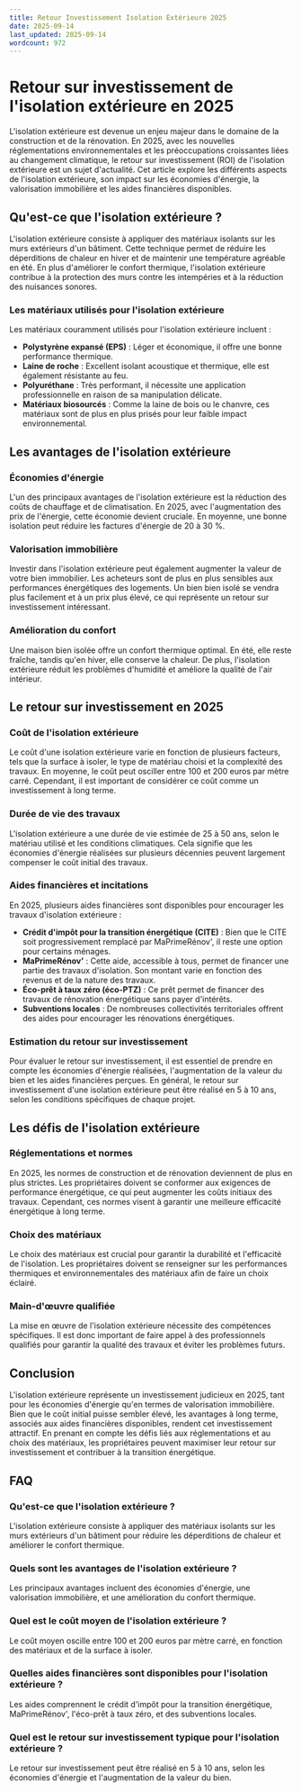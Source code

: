 ```yaml
---
title: Retour Investissement Isolation Extérieure 2025
date: 2025-09-14
last_updated: 2025-09-14
wordcount: 972
---
```


# Retour sur investissement de l'isolation extérieure en 2025

L'isolation extérieure est devenue un enjeu majeur dans le domaine de la construction et de la rénovation. En 2025, avec les nouvelles réglementations environnementales et les préoccupations croissantes liées au changement climatique, le retour sur investissement (ROI) de l'isolation extérieure est un sujet d'actualité. Cet article explore les différents aspects de l'isolation extérieure, son impact sur les économies d'énergie, la valorisation immobilière et les aides financières disponibles.

## Qu'est-ce que l'isolation extérieure ?

L'isolation extérieure consiste à appliquer des matériaux isolants sur les murs extérieurs d'un bâtiment. Cette technique permet de réduire les déperditions de chaleur en hiver et de maintenir une température agréable en été. En plus d'améliorer le confort thermique, l'isolation extérieure contribue à la protection des murs contre les intempéries et à la réduction des nuisances sonores.

### Les matériaux utilisés pour l'isolation extérieure

Les matériaux couramment utilisés pour l'isolation extérieure incluent :

- **Polystyrène expansé (EPS)** : Léger et économique, il offre une bonne performance thermique.
- **Laine de roche** : Excellent isolant acoustique et thermique, elle est également résistante au feu.
- **Polyuréthane** : Très performant, il nécessite une application professionnelle en raison de sa manipulation délicate.
- **Matériaux biosourcés** : Comme la laine de bois ou le chanvre, ces matériaux sont de plus en plus prisés pour leur faible impact environnemental.

## Les avantages de l'isolation extérieure

### Économies d'énergie

L'un des principaux avantages de l'isolation extérieure est la réduction des coûts de chauffage et de climatisation. En 2025, avec l'augmentation des prix de l'énergie, cette économie devient cruciale. En moyenne, une bonne isolation peut réduire les factures d'énergie de 20 à 30 %.

### Valorisation immobilière

Investir dans l'isolation extérieure peut également augmenter la valeur de votre bien immobilier. Les acheteurs sont de plus en plus sensibles aux performances énergétiques des logements. Un bien bien isolé se vendra plus facilement et à un prix plus élevé, ce qui représente un retour sur investissement intéressant.

### Amélioration du confort

Une maison bien isolée offre un confort thermique optimal. En été, elle reste fraîche, tandis qu'en hiver, elle conserve la chaleur. De plus, l'isolation extérieure réduit les problèmes d'humidité et améliore la qualité de l'air intérieur.

## Le retour sur investissement en 2025

### Coût de l'isolation extérieure

Le coût d'une isolation extérieure varie en fonction de plusieurs facteurs, tels que la surface à isoler, le type de matériau choisi et la complexité des travaux. En moyenne, le coût peut osciller entre 100 et 200 euros par mètre carré. Cependant, il est important de considérer ce coût comme un investissement à long terme.

### Durée de vie des travaux

L'isolation extérieure a une durée de vie estimée de 25 à 50 ans, selon le matériau utilisé et les conditions climatiques. Cela signifie que les économies d'énergie réalisées sur plusieurs décennies peuvent largement compenser le coût initial des travaux.

### Aides financières et incitations

En 2025, plusieurs aides financières sont disponibles pour encourager les travaux d'isolation extérieure :

- **Crédit d'impôt pour la transition énergétique (CITE)** : Bien que le CITE soit progressivement remplacé par MaPrimeRénov', il reste une option pour certains ménages.
- **MaPrimeRénov'** : Cette aide, accessible à tous, permet de financer une partie des travaux d'isolation. Son montant varie en fonction des revenus et de la nature des travaux.
- **Éco-prêt à taux zéro (éco-PTZ)** : Ce prêt permet de financer des travaux de rénovation énergétique sans payer d'intérêts.
- **Subventions locales** : De nombreuses collectivités territoriales offrent des aides pour encourager les rénovations énergétiques.

### Estimation du retour sur investissement

Pour évaluer le retour sur investissement, il est essentiel de prendre en compte les économies d'énergie réalisées, l'augmentation de la valeur du bien et les aides financières perçues. En général, le retour sur investissement d'une isolation extérieure peut être réalisé en 5 à 10 ans, selon les conditions spécifiques de chaque projet.

## Les défis de l'isolation extérieure

### Réglementations et normes

En 2025, les normes de construction et de rénovation deviennent de plus en plus strictes. Les propriétaires doivent se conformer aux exigences de performance énergétique, ce qui peut augmenter les coûts initiaux des travaux. Cependant, ces normes visent à garantir une meilleure efficacité énergétique à long terme.

### Choix des matériaux

Le choix des matériaux est crucial pour garantir la durabilité et l'efficacité de l'isolation. Les propriétaires doivent se renseigner sur les performances thermiques et environnementales des matériaux afin de faire un choix éclairé.

### Main-d'œuvre qualifiée

La mise en œuvre de l'isolation extérieure nécessite des compétences spécifiques. Il est donc important de faire appel à des professionnels qualifiés pour garantir la qualité des travaux et éviter les problèmes futurs.

## Conclusion

L'isolation extérieure représente un investissement judicieux en 2025, tant pour les économies d'énergie qu'en termes de valorisation immobilière. Bien que le coût initial puisse sembler élevé, les avantages à long terme, associés aux aides financières disponibles, rendent cet investissement attractif. En prenant en compte les défis liés aux réglementations et au choix des matériaux, les propriétaires peuvent maximiser leur retour sur investissement et contribuer à la transition énergétique.

## FAQ

### Qu'est-ce que l'isolation extérieure ?

L'isolation extérieure consiste à appliquer des matériaux isolants sur les murs extérieurs d'un bâtiment pour réduire les déperditions de chaleur et améliorer le confort thermique.

### Quels sont les avantages de l'isolation extérieure ?

Les principaux avantages incluent des économies d'énergie, une valorisation immobilière, et une amélioration du confort thermique.

### Quel est le coût moyen de l'isolation extérieure ?

Le coût moyen oscille entre 100 et 200 euros par mètre carré, en fonction des matériaux et de la surface à isoler.

### Quelles aides financières sont disponibles pour l'isolation extérieure ?

Les aides comprennent le crédit d'impôt pour la transition énergétique, MaPrimeRénov', l'éco-prêt à taux zéro, et des subventions locales.

### Quel est le retour sur investissement typique pour l'isolation extérieure ?

Le retour sur investissement peut être réalisé en 5 à 10 ans, selon les économies d'énergie et l'augmentation de la valeur du bien.